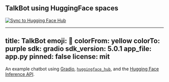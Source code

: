 ## TalkBot using HuggingFace spaces
[![Sync to Hugging Face Hub](https://github.com/Uzair-A-Jokhio/TalkBot-HuggingFace/actions/workflows/main.yml/badge.svg)](https://github.com/Uzair-A-Jokhio/TalkBot-HuggingFace/actions/workflows/main.yml)

---
title: TalkBot
emoji: 💬
colorFrom: yellow
colorTo: purple
sdk: gradio
sdk_version: 5.0.1
app_file: app.py
pinned: false
license: mit
---

An example chatbot using [Gradio](https://gradio.app), [`huggingface_hub`](https://huggingface.co/docs/huggingface_hub/v0.22.2/en/index), and the [Hugging Face Inference API](https://huggingface.co/docs/api-inference/index).
